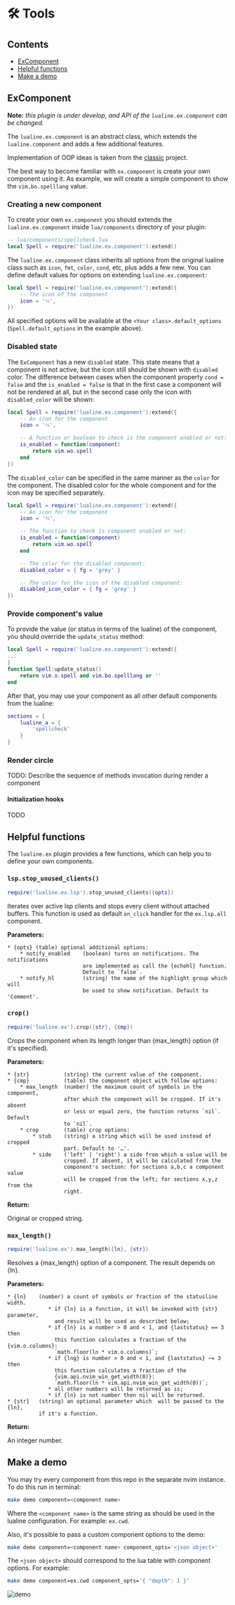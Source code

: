 # 🛠️ Tools

## Contents

 - [ExComponent](#excomponent)
 - [Helpful functions](#helpful-functions)
 - [Make a demo](#make-a-demo)

## ExComponent

**Note:** _this plugin is under develop, and API of the `lualine.ex.component`
can be changed._

The `lualine.ex.component` is an abstract class, which extends the
`lualine.component` and adds a few additional features.

Implementation of OOP ideas is taken from the
[classic](https://github.com/rxi/classic/blob/master/classic.lua) project.

 The best way to become familiar with `ex.component` is create your own
 component using it. As example, we will create a simple component to show the
 `vim.bo.spelllang` value.

### Creating a new component

To create your own `ex.component` you should extends the `lualine.ex.component`
inside `lua/components` directory of your plugin:

```lua
-- lua/components/spellcheck.lua
local Spell = require('lualine.ex.component'):extend()
```

The `lualine.ex.component` class inherits all options from the original lualine
class such as `icon`, `fmt`, `color`, `cond`, etc, plus adds a few new. You can
define default values for options on extending `lualine.ex.component`:

```lua
local Spell = require('lualine.ex.component'):extend({
    -- The icon of the component
    icon = '⅍',
})
```

All specified options will be available at the `<Your class>.default_options`
(`Spell.default_options` in the example above).

### Disabled state

The `ExComponent` has a new `disabled` state. This state means that a component
is not active, but the icon still should be shown with `disabled` color. The
difference between cases when the component property `cond = false` and the
`is_enabled = false` is that in the first case a component will not be rendered
at all, but in the second case only the icon with `disabled_color` will be
shown:

```lua
local Spell = require('lualine.ex.component'):extend({
    -- An icon for the component
    icon = '⅍',

    -- A function or boolean to check is the component enabled or not:
    is_enabled = function(component)
        return vim.wo.spell
    end
})
```

The `disabled_color` can be specified in the same manner as the `color` for the
component. The disabled color for the whole component and for the icon may be
specified separately.

```lua
local Spell = require('lualine.ex.component'):extend({
    -- An icon for the component
    icon = '⅍',

    -- The function to check is component enabled or not:
    is_enabled = function(component)
        return vim.wo.spell
    end

    -- The color for the disabled component:
    disabled_color = { fg = 'grey' }

    -- The color for the icon of the disabled component:
    disabled_icon_color = { fg = 'grey' }
})
```

### Provide component's value

To provide the value (or status in terms of the lualine) of the component, you
should override the `update_status` method:

```lua
local Spell = require('lualine.ex.component'):extend({
...
}
function Spell:update_status()
    return vim.o.spell and vim.bo.spelllang or ''
end
```

After that, you may use your component as all other default components from the
lualine:

```lua
sections = {
    lualine_a = {
        'spellcheck'
    }
}
```

### Render circle

TODO: Describe the sequence of methods invocation during render a component

#### Initialization hooks

TODO


## Helpful functions

The `lualine.ex` plugin provides a few functions, which can help you to define
your own components.

### `lsp.stop_unused_clients()`

```lua
require('lualine.ex.lsp').stop_unused_clients({opts})
```

Iterates over active lsp clients and stops every client without attached
buffers. This function is used as default `on_click` handler for the
`ex.lsp.all` component.

**Parameters:**

    * {opts} (table) optional additional options:
        * notify_enabled    (boolean) turns on notifications. The notifications 
                            are implemented as call the {echohl} function.
                            Default to `false`.
        * notify_hl         (string) the name of the highlight group which will 
                            be used to show notification. Default to 'Comment'.
                    

### `crop()`

```lua
require('lualine.ex').crop({str}, {cmp})
```

Crops the component when its length longer than {max_length} option (if it's
specified).

**Parameters:**

    * {str}           (string) the current value of the component.
    * {cmp}           (table) the component object with follow options:
        * max_length  (number) the maximum count of symbols in the component, 
                      after which the component will be cropped. If it's absent
                      or less or equal zero, the function returns `nil`. Default
                      to `nil`.
        * crop        (table) crop options:
            * stub    (string) a string which will be used instead of cropped
                      part. Default to '…'.
            * side    ('left' | 'right') a side from which a value will be
                      cropped. If absent, it will be calculated from the
                      component's section: for sections a,b,c a component value
                      will be cropped from the left; for sections x,y,z from the
                      right.

**Return:**

Original or cropped string.

### `max_length()`

```lua
require('lualine.ex').max_length({ln}, {str})
```

Resolves a {max_length} option of a component. The result depends on {ln}.

**Parameters:**

    * {ln}    (number) a count of symbols or fraction of the statusline width.
                 * if {ln} is a function, it will be invoked with {str} parameter,
                   and result will be used as describet below;
                 * if {ln} is a number > 0 and < 1, and {laststatus} == 3 then
                   this function calculates a fraction of the {vim.o.columns}:
                   `math.floor(ln * vim.o.columns)`;
                 * if {lng} is number > 0 and < 1, and {laststatus} ~= 3 then
                   this function calculates a fraction of the
                   {vim.api.nvim_win_get_width(0)}: 
                   `math.floor(ln * vim.api.nvim_win_get_width(0))`;
                 * all other numbers will be returned as is;
                 * if {ln} is not number then nil will be returned.
    * {str}   (string) an optional parameter which  will be passed to the {ln},
              if it's a function.

**Return:**

An integer number.

## Make a demo

You may try every component from this repo in the separate nvim instance. To do
this run in terminal:

```sh
make demo component=<component name>
```

Where the `<component name>` is the same string as should be used in the
lualine configuration. For example: `ex.cwd`.

Also, it's possible to pass a custom component options to the demo:

```sh
make demo component=<component name> component_opts='<json object>'
```

The `<json object>` should correspond to the lua table with component options.
For example: 

```sh
make demo component=ex.cwd component_opts='{ "depth": 1 }'
```

![demo]()
